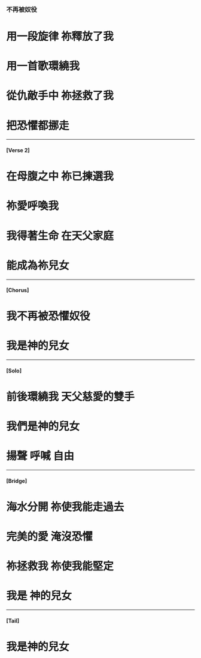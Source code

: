 ### 不再被奴役
# 用一段旋律 祢釋放了我 
# 用一首歌環繞我
# 從仇敵手中 祢拯救了我
# 把恐懼都挪走

--- 

#### [Verse 2]
# 在母腹之中 祢已揀選我 
# 祢愛呼喚我
# 我得著生命 在天父家庭 
# 能成為祢兒女

--- 

#### [Chorus]
# 我不再被恐懼奴役
# 我是神的兒女

--- 

#### [Solo]
# 前後環繞我 天父慈愛的雙手
# 我們是神的兒女
# 揚聲 呼喊 自由

--- 

#### [Bridge]
# 海水分開 祢使我能走過去
# 完美的愛 淹沒恐懼
# 祢拯救我 祢使我能堅定 
# 我是 神的兒女

---

#### [Tail]
# 我是神的兒女